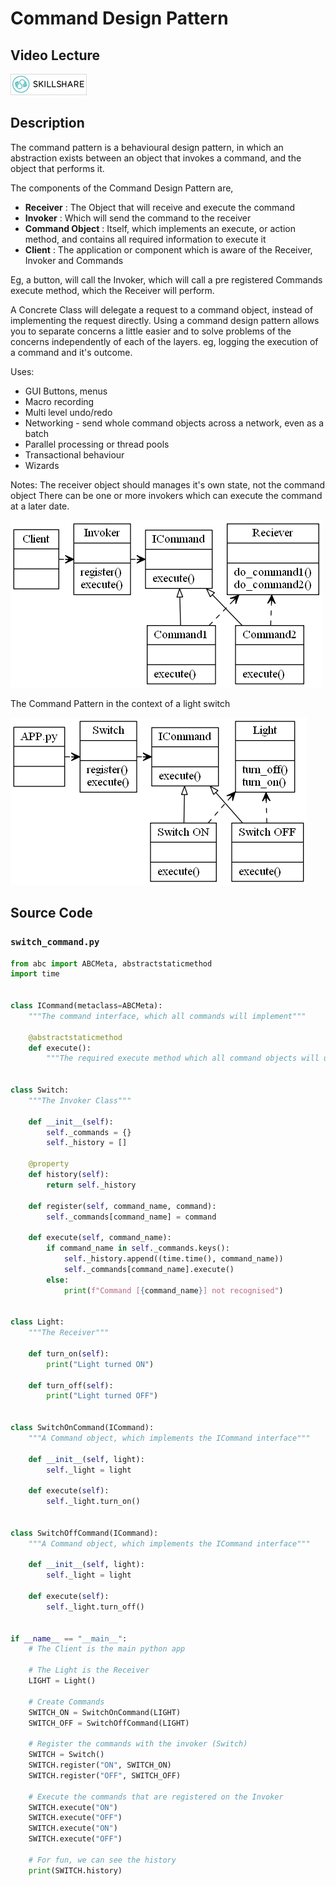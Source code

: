 # Command Design Pattern

## Video Lecture

<a id="skillShareVideoLink" href="https://skl.sh/34SM2Xg" target="_blank" title="Command Design Pattern"><img src="/img/skillshare_btn_sm.gif" alt="Command Design Pattern"/></a> 
<!-- <a id="udemyVideoLink" href="https://www.udemy.com/course/design-patterns-in-python/learn/lecture/16397092/?referralCode=7493DBBBF97FF2B0D24D" target="_blank" title="Command Design Pattern"><img src="/img/udemy_btn_sm.gif" alt="Command Design Pattern"/></a> -->

## Description

The command pattern is a behavioural design pattern, in which an abstraction exists between an object that invokes a command, and the object that performs it.

The components of the Command Design Pattern are,

- **Receiver** : The Object that will receive and execute the command
- **Invoker** : Which will send the command to the receiver
- **Command Object** : Itself, which implements an execute, or action method, and contains all required information to execute it
- **Client** : The application or component which is aware of the Receiver, Invoker and Commands

Eg, a button, will call the Invoker, which will call a pre registered Commands execute method, which the Receiver will perform.

A Concrete Class will delegate a request to a command object, instead of implementing the request directly.
Using a command design pattern allows you to separate concerns a little easier and to solve problems of the concerns independently of each of the layers.
eg, logging the execution of a command and it's outcome.

Uses:

- GUI Buttons, menus
- Macro recording
- Multi level undo/redo
- Networking - send whole command objects across a network, even as a batch
- Parallel processing or thread pools
- Transactional behaviour
- Wizards

Notes:
The receiver object should manages it's own state, not the command object
There can be one or more invokers which can execute the command at a later date.

![The Command Pattern Overview](command_pattern.png)

The Command Pattern in the context of a light switch

![The Command Pattern Switch](switch_command_pattern.png)

## Source Code
### **`switch_command.py`**
```python
from abc import ABCMeta, abstractstaticmethod
import time


class ICommand(metaclass=ABCMeta):
    """The command interface, which all commands will implement"""

    @abstractstaticmethod
    def execute():
        """The required execute method which all command objects will use"""


class Switch:
    """The Invoker Class"""

    def __init__(self):
        self._commands = {}
        self._history = []

    @property
    def history(self):
        return self._history

    def register(self, command_name, command):
        self._commands[command_name] = command

    def execute(self, command_name):
        if command_name in self._commands.keys():
            self._history.append((time.time(), command_name))
            self._commands[command_name].execute()
        else:
            print(f"Command [{command_name}] not recognised")


class Light:
    """The Receiver"""

    def turn_on(self):
        print("Light turned ON")

    def turn_off(self):
        print("Light turned OFF")


class SwitchOnCommand(ICommand):
    """A Command object, which implements the ICommand interface"""

    def __init__(self, light):
        self._light = light

    def execute(self):
        self._light.turn_on()


class SwitchOffCommand(ICommand):
    """A Command object, which implements the ICommand interface"""

    def __init__(self, light):
        self._light = light

    def execute(self):
        self._light.turn_off()


if __name__ == "__main__":
    # The Client is the main python app

    # The Light is the Receiver
    LIGHT = Light()

    # Create Commands
    SWITCH_ON = SwitchOnCommand(LIGHT)
    SWITCH_OFF = SwitchOffCommand(LIGHT)

    # Register the commands with the invoker (Switch)
    SWITCH = Switch()
    SWITCH.register("ON", SWITCH_ON)
    SWITCH.register("OFF", SWITCH_OFF)

    # Execute the commands that are registered on the Invoker
    SWITCH.execute("ON")
    SWITCH.execute("OFF")
    SWITCH.execute("ON")
    SWITCH.execute("OFF")

    # For fun, we can see the history
    print(SWITCH.history)

```
